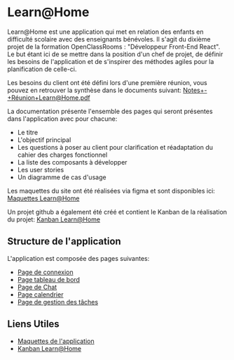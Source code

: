 # **Learn@Home**

Learn@Home est une application qui met en relation des enfants en difficulté scolaire avec des enseignants bénévoles. Il s'agit du dixième projet de la formation OpenClassRooms : "Développeur Front-End React". Le but étant ici de se mettre dans la position d'un chef de projet, de définir les besoins de l'application et de s'inspirer des méthodes agiles pour la planification de celle-ci.

Les besoins du client ont été défini lors d'une première réunion, vous pouvez en retrouver la synthèse dans le documents suivant: 
[Notes+-+Réunion+Learn@Home.pdf](https://github.com/Mickael-Klein/OpenClassRooms-DevReact-Projet_10/files/11517612/Notes%2B-%2BReunion%2BLearn%40Home.pdf)


La documentation présente l'ensemble des pages qui seront présentes dans l'application avec pour chacune:
* Le titre
* L'objectif principal
* Les questions à poser au client pour clarification et réadaptation du cahier des charges fonctionnel
* La liste des composants à développer
* Les user stories
* Un diagramme de cas d'usage

Les maquettes du site ont été réalisées via figma et sont disponibles ici: [Maquettes Learn@Home](https://www.figma.com/file/OpRZc0CxagMZIhrlXu8P9O/Learn%40Home?type=design&node-id=0-1&t=fiyhHAIVWpNXnZnT-0)

Un projet github a également été créé et contient le Kanban de la réalisation du projet: [Kanban Learn@Home](https://github.com/users/Mickael-Klein/projects/6)


## **Structure de l'application**
L'application est composée des pages suivantes:
* [Page de connexion](https://github.com/Mickael-Klein/OpenClassRooms-DevReact-Projet_10/wiki/Page-de-connexion)
* [Page tableau de bord](https://github.com/Mickael-Klein/OpenClassRooms-DevReact-Projet_10/wiki/Page-tableau-de-bord)
* [Page de Chat](https://github.com/Mickael-Klein/OpenClassRooms-DevReact-Projet_10/wiki/Page-Chat)
* [Page calendrier](https://github.com/Mickael-Klein/OpenClassRooms-DevReact-Projet_10/wiki/Page-calendrier)
* [Page de gestion des tâches](https://github.com/Mickael-Klein/OpenClassRooms-DevReact-Projet_10/wiki/Page-T%C3%A2ches)


## **Liens Utiles**
* [Maquettes de l'application](https://www.figma.com/file/OpRZc0CxagMZIhrlXu8P9O/Learn%40Home?type=design&node-id=0-1&t=fiyhHAIVWpNXnZnT-0)
* [Kanban Learn@Home](https://github.com/users/Mickael-Klein/projects/6)
